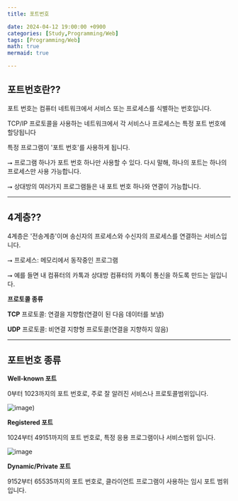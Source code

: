 ```yaml
---
title: 포트번호

date: 2024-04-12 19:00:00 +0900
categories: [Study,Programming/Web]
tags: [Programming/Web]
math: true
mermaid: true

---
```


## **포트번호란??** 

포트 번호는 컴퓨터 네트워크에서 서비스 또는 프로세스를 식별하는 번호입니다.

TCP/IP 프로토콜을 사용하는 네트워크에서 각 서비스나 프로세스는 특정 포트 번호에 할당됩니다

특정 프로그램이 '포트 번호'를 사용하게 됩니다.

⭢ 프로그램 하나가 포트 번호 하나만 사용할 수 있다. 다시 말해, 하나의 포트는 하나의 프로세스만 사용 가능합니다.

⭢ 상대방의 여러가지 프로그램들은 내 포트 번호 하나와 연결이 가능합니다.

<hr>

## **4계층??** 

4계층은 '전송계층'이며 송신자의 프로세스와 수신자의 프로세스를 연결하는 서비스입니다.

⭢ 프로세스: 메모리에서 동작중인 프로그램

⭢ 예를 들면 내 컴퓨터의 카톡과 상대방 컴퓨터의 카톡이 통신을 하도록 만드는 일입니다.

**프로토콜 종류**

**TCP** 프로토콜: 연결을 지향함(연결이 된 다음 데이터를 보냄)

**UDP** 프로토콜: 비연결 지향형 프로토콜(연결을 지향하지 않음)

<hr>

## **포트번호 종류**

**Well-known 포트**

0부터 1023까지의 포트 번호로, 주로 잘 알려진 서비스나 프로토콜범위입니다.

![image](https://github.com/ararp1006/Algorithm/assets/130068083/f111dc55-5948-4465-ab86-ff720b245830))


**Registered 포트**

1024부터 49151까지의 포트 번호로, 특정 응용 프로그램이나 서비스범위 입니다.

![image](https://github.com/ararp1006/Algorithm/assets/130068083/25d082c6-dc8e-49f9-a839-9b9dd8496e24)


**Dynamic/Private 포트**

9152부터 65535까지의 포트 번호로, 클라이언트 프로그램이 사용하는 임시 포트 범위입니다.


